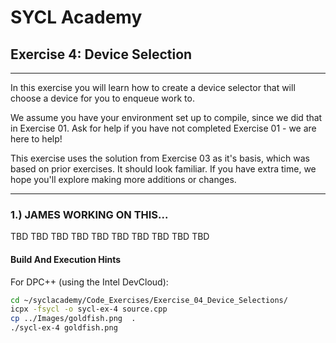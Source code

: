 # SYCL Academy

## Exercise 4: Device Selection

---

In this exercise you will learn how to create a device selector that will choose
a device for you to enqueue work to.

We assume you have your environment set up to compile, since we did that in Exercise 01.
Ask for help if you have not completed Exercise 01 - we are here to help!

This exercise uses the solution from Exercise 03 as it's basis, which was based on prior exercises.
It should look familiar.
If you have extra time, we hope you'll explore making more additions or changes.

---

### 1.) JAMES WORKING ON THIS...



TBD
TBD
TBD
TBD
TBD
TBD
TBD
TBD
TBD
TBD






#### Build And Execution Hints

For DPC++ (using the Intel DevCloud):
```sh
cd ~/syclacademy/Code_Exercises/Exercise_04_Device_Selections/
icpx -fsycl -o sycl-ex-4 source.cpp
cp ../Images/goldfish.png  .
./sycl-ex-4 goldfish.png
```
